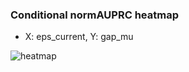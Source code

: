 ### Conditional normAUPRC heatmap

- X: eps_current, Y: gap_mu

![heatmap](/home/elicer/project_0814_2/results/20250814-105329/holdout/conditional_heatmap_eps_current_vs_gap_mu.png)
